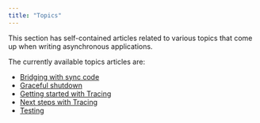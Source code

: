 ```yaml
---
title: "Topics"
---
```


This section has self-contained articles related to various topics
that come up when writing asynchronous applications.

The currently available topics articles are:

 * [Bridging with sync code](/tokio/topics/bridging)
 * [Graceful shutdown](/tokio/topics/shutdown)
 * [Getting started with Tracing](/tokio/topics/tracing)
 * [Next steps with Tracing](/tokio/topics/tracing-next-steps)
 * [Testing](/tokio/topics/testing)

